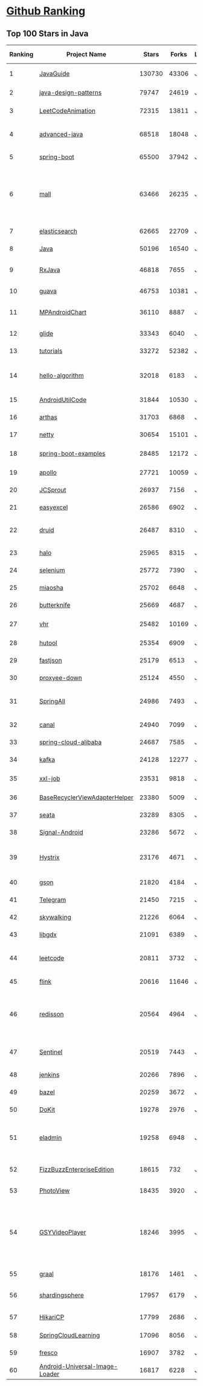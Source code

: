 [Github Ranking](../README.md)
==========

## Top 100 Stars in Java

| Ranking | Project Name | Stars | Forks | Language | Open Issues | Description | Last Commit |
| ------- | ------------ | ----- | ----- | -------- | ----------- | ----------- | ----------- |
| 1 | [JavaGuide](https://github.com/Snailclimb/JavaGuide) | 130730 | 43306 | Java | 66 | 「Java学习+面试指南」一份涵盖大部分 Java 程序员所需要掌握的核心知识。准备 Java 面试，首选 JavaGuide！ | 2023-02-10T06:02:04Z |
| 2 | [java-design-patterns](https://github.com/iluwatar/java-design-patterns) | 79747 | 24619 | Java | 184 | Design patterns implemented in Java | 2023-02-11T17:09:54Z |
| 3 | [LeetCodeAnimation](https://github.com/MisterBooo/LeetCodeAnimation) | 72315 | 13811 | Java | 16 | Demonstrate all the questions on LeetCode in the form of animation.（用动画的形式呈现解LeetCode题目的思路） | 2022-03-06T09:10:42Z |
| 4 | [advanced-java](https://github.com/doocs/advanced-java) | 68518 | 18048 | Java | 2 | 😮 Core Interview Questions & Answers For Experienced Java(Backend) Developers \| 互联网 Java 工程师进阶知识完全扫盲：涵盖高并发、分布式、高可用、微服务、海量数据处理等领域知识 | 2023-02-03T12:08:57Z |
| 5 | [spring-boot](https://github.com/spring-projects/spring-boot) | 65500 | 37942 | Java | 574 | Spring Boot | 2023-02-09T21:48:32Z |
| 6 | [mall](https://github.com/macrozheng/mall) | 63466 | 26235 | Java | 25 | mall项目是一套电商系统，包括前台商城系统及后台管理系统，基于SpringBoot+MyBatis实现，采用Docker容器化部署。 前台商城系统包含首页门户、商品推荐、商品搜索、商品展示、购物车、订单流程、会员中心、客户服务、帮助中心等模块。 后台管理系统包含商品管理、订单管理、会员管理、促销管理、运营管理、内容管理、统计报表、财务管理、权限管理、设置等模块。 | 2023-02-10T12:34:28Z |
| 7 | [elasticsearch](https://github.com/elastic/elasticsearch) | 62665 | 22709 | Java | 3518 | Free and Open, Distributed, RESTful Search Engine | 2023-02-11T23:08:50Z |
| 8 | [Java](https://github.com/TheAlgorithms/Java) | 50196 | 16540 | Java | 8 | All Algorithms implemented in Java | 2023-02-11T19:25:35Z |
| 9 | [RxJava](https://github.com/ReactiveX/RxJava) | 46818 | 7655 | Java | 13 | RxJava – Reactive Extensions for the JVM – a library for composing asynchronous and event-based programs using observable sequences for the Java VM. | 2023-02-10T09:11:17Z |
| 10 | [guava](https://github.com/google/guava) | 46753 | 10381 | Java | 656 | Google core libraries for Java | 2023-02-09T22:54:56Z |
| 11 | [MPAndroidChart](https://github.com/PhilJay/MPAndroidChart) | 36110 | 8887 | Java | 1991 | A powerful 🚀 Android chart view / graph view library, supporting line- bar- pie- radar- bubble- and candlestick charts as well as scaling, panning and animations. | 2023-02-02T07:04:46Z |
| 12 | [glide](https://github.com/bumptech/glide) | 33343 | 6040 | Java | 384 | An image loading and caching library for Android focused on smooth scrolling | 2023-01-25T06:19:45Z |
| 13 | [tutorials](https://github.com/eugenp/tutorials) | 33272 | 52382 | Java | 22 | Just Announced - "Learn Spring Security OAuth":  | 2023-02-11T22:13:11Z |
| 14 | [hello-algorithm](https://github.com/geekxh/hello-algorithm) | 32018 | 6183 | Java | 7 | 🌍 针对小白的算法训练 \| 包括四部分：①.大厂面经 ②.力扣图解  ③.千本开源电子书 ④.百张技术思维导图（项目花了上百小时，希望可以点 star 支持，🌹感谢~）点击下方网站，马上开始刷题！ | 2022-08-08T01:20:14Z |
| 15 | [AndroidUtilCode](https://github.com/Blankj/AndroidUtilCode) | 31844 | 10530 | Java | 234 | :fire: Android developers should collect the following utils(updating). | 2023-01-16T07:09:58Z |
| 16 | [arthas](https://github.com/alibaba/arthas) | 31703 | 6868 | Java | 226 | Alibaba Java Diagnostic Tool Arthas/Alibaba Java诊断利器Arthas | 2023-02-09T09:03:19Z |
| 17 | [netty](https://github.com/netty/netty) | 30654 | 15101 | Java | 510 | Netty project - an event-driven asynchronous network application framework | 2023-02-10T09:22:23Z |
| 18 | [spring-boot-examples](https://github.com/ityouknow/spring-boot-examples) | 28485 | 12172 | Java | 5 | about learning Spring Boot via examples. Spring Boot 教程、技术栈示例代码，快速简单上手教程。  | 2022-12-29T02:11:04Z |
| 19 | [apollo](https://github.com/apolloconfig/apollo) | 27721 | 10059 | Java | 125 | Apollo is a reliable configuration management system suitable for microservice configuration management scenarios. | 2023-02-11T13:12:06Z |
| 20 | [JCSprout](https://github.com/crossoverJie/JCSprout) | 26937 | 7156 | Java | 30 | 👨‍🎓 Java Core Sprout : basic, concurrent, algorithm  | 2022-10-24T12:27:21Z |
| 21 | [easyexcel](https://github.com/alibaba/easyexcel) | 26586 | 6902 | Java | 196 | 快速、简洁、解决大文件内存溢出的java处理Excel工具 | 2023-02-10T12:52:12Z |
| 22 | [druid](https://github.com/alibaba/druid) | 26487 | 8310 | Java | 2409 | 阿里云计算平台DataWorks(https://help.aliyun.com/document_detail/137663.html) 团队出品，为监控而生的数据库连接池 | 2023-02-09T02:50:18Z |
| 23 | [halo](https://github.com/halo-dev/halo) | 25965 | 8315 | Java | 278 | 强大易用的开源建站工具。 | 2023-02-10T10:10:15Z |
| 24 | [selenium](https://github.com/SeleniumHQ/selenium) | 25772 | 7390 | Java | 137 | A browser automation framework and ecosystem. | 2023-02-11T21:28:44Z |
| 25 | [miaosha](https://github.com/qiurunze123/miaosha) | 25702 | 6648 | Java | 1 | ⭐⭐⭐⭐秒杀系统设计与实现.互联网工程师进阶与分析🙋🐓 | 2022-10-19T04:50:10Z |
| 26 | [butterknife](https://github.com/JakeWharton/butterknife) | 25669 | 4687 | Java | 97 | Bind Android views and callbacks to fields and methods. | 2022-03-08T16:26:04Z |
| 27 | [vhr](https://github.com/lenve/vhr) | 25482 | 10169 | Java | 153 | 微人事是一个前后端分离的人力资源管理系统，项目采用SpringBoot+Vue开发。 | 2023-01-23T04:04:32Z |
| 28 | [hutool](https://github.com/dromara/hutool) | 25354 | 6909 | Java | 3 | 🍬A set of tools that keep Java sweet. | 2023-02-10T10:17:39Z |
| 29 | [fastjson](https://github.com/alibaba/fastjson) | 25179 | 6513 | Java | 1815 | FASTJSON 2.0.x has been released, faster and more secure, recommend you upgrade. | 2023-01-28T15:51:05Z |
| 30 | [proxyee-down](https://github.com/proxyee-down-org/proxyee-down) | 25124 | 4550 | Java | 0 | http下载工具，基于http代理，支持多连接分块下载 | 2022-10-26T09:46:16Z |
| 31 | [SpringAll](https://github.com/wuyouzhuguli/SpringAll) | 24986 | 7493 | Java | 14 | 循序渐进，学习Spring Boot、Spring Boot & Shiro、Spring Batch、Spring Cloud、Spring Cloud Alibaba、Spring Security & Spring Security OAuth2，博客Spring系列源码：https://mrbird.cc | 2022-10-31T09:56:20Z |
| 32 | [canal](https://github.com/alibaba/canal) | 24940 | 7099 | Java | 840 | 阿里巴巴 MySQL binlog 增量订阅&消费组件  | 2023-02-07T09:10:39Z |
| 33 | [spring-cloud-alibaba](https://github.com/alibaba/spring-cloud-alibaba) | 24687 | 7585 | Java | 390 | Spring Cloud Alibaba provides a one-stop solution for application development for the distributed solutions of Alibaba middleware. | 2023-02-11T10:05:30Z |
| 34 | [kafka](https://github.com/apache/kafka) | 24128 | 12277 | Java | 0 | Mirror of Apache Kafka | 2023-02-12T02:30:40Z |
| 35 | [xxl-job](https://github.com/xuxueli/xxl-job) | 23531 | 9818 | Java | 955 | A distributed task scheduling framework.（分布式任务调度平台XXL-JOB） | 2023-02-09T09:32:28Z |
| 36 | [BaseRecyclerViewAdapterHelper](https://github.com/CymChad/BaseRecyclerViewAdapterHelper) | 23380 | 5009 | Java | 519 | BRVAH:Powerful and flexible RecyclerAdapter | 2022-10-21T08:35:55Z |
| 37 | [seata](https://github.com/seata/seata) | 23289 | 8305 | Java | 608 | :fire: Seata is an easy-to-use, high-performance, open source distributed transaction solution. | 2023-02-12T02:39:08Z |
| 38 | [Signal-Android](https://github.com/signalapp/Signal-Android) | 23286 | 5672 | Java | 237 | A private messenger for Android. | 2023-02-10T20:35:26Z |
| 39 | [Hystrix](https://github.com/Netflix/Hystrix) | 23176 | 4671 | Java | 341 | Hystrix is a latency and fault tolerance library designed to isolate points of access to remote systems, services and 3rd party libraries, stop cascading failure and enable resilience in complex distributed systems where failure is inevitable. | 2022-11-12T05:34:13Z |
| 40 | [gson](https://github.com/google/gson) | 21820 | 4184 | Java | 290 | A Java serialization/deserialization library to convert Java Objects into JSON and back | 2023-02-11T23:41:51Z |
| 41 | [Telegram](https://github.com/DrKLO/Telegram) | 21450 | 7215 | Java | 0 | Telegram for Android source | 2023-02-07T12:02:21Z |
| 42 | [skywalking](https://github.com/apache/skywalking) | 21226 | 6064 | Java | 62 | APM, Application Performance Monitoring System | 2023-02-11T19:32:41Z |
| 43 | [libgdx](https://github.com/libgdx/libgdx) | 21091 | 6389 | Java | 204 | Desktop/Android/HTML5/iOS Java game development framework | 2023-02-08T16:30:49Z |
| 44 | [leetcode](https://github.com/doocs/leetcode) | 20811 | 3732 | Java | 0 | 😏 LeetCode solutions in any programming language \| 多种编程语言实现 LeetCode、《剑指 Offer（第 2 版）》、《程序员面试金典（第 6 版）》题解 | 2023-02-11T06:57:14Z |
| 45 | [flink](https://github.com/apache/flink) | 20616 | 11646 | Java | 0 | Apache Flink | 2023-02-11T13:15:17Z |
| 46 | [redisson](https://github.com/redisson/redisson) | 20564 | 4964 | Java | 337 | Redisson - Redis Java client with features of In-Memory Data Grid. Over 50 Redis based Java objects and services: Set, Multimap, SortedSet, Map, List, Queue, Deque, Semaphore, Lock, AtomicLong, Map Reduce, Publish / Subscribe, Bloom filter, Spring Cache, Tomcat, Scheduler, JCache API, Hibernate, MyBatis, RPC, local cache ... | 2023-02-09T13:18:11Z |
| 47 | [Sentinel](https://github.com/alibaba/Sentinel) | 20519 | 7443 | Java | 501 | A powerful flow control component enabling reliability, resilience and monitoring for microservices. (面向云原生微服务的高可用流控防护组件) | 2023-02-10T13:04:29Z |
| 48 | [jenkins](https://github.com/jenkinsci/jenkins) | 20266 | 7896 | Java | 0 | Jenkins automation server | 2023-02-12T01:34:20Z |
| 49 | [bazel](https://github.com/bazelbuild/bazel) | 20259 | 3672 | Java | 2416 | a fast, scalable, multi-language and extensible build system | 2023-02-10T22:27:56Z |
| 50 | [DoKit](https://github.com/didi/DoKit) | 19278 | 2976 | Java | 179 | 一款面向泛前端产品研发全生命周期的效率平台。 | 2023-02-09T11:49:51Z |
| 51 | [eladmin](https://github.com/elunez/eladmin) | 19258 | 6948 | Java | 29 | 项目基于 Spring Boot 2.1.0 、 Jpa、 Spring Security、redis、Vue的前后端分离的后台管理系统，项目采用分模块开发方式， 权限控制采用 RBAC，支持数据字典与数据权限管理，支持一键生成前后端代码，支持动态路由 | 2023-02-08T11:56:51Z |
| 52 | [FizzBuzzEnterpriseEdition](https://github.com/EnterpriseQualityCoding/FizzBuzzEnterpriseEdition) | 18615 | 732 | Java | 421 | FizzBuzz Enterprise Edition is a no-nonsense implementation of FizzBuzz made by serious businessmen for serious business purposes. | 2022-11-10T20:36:08Z |
| 53 | [PhotoView](https://github.com/Baseflow/PhotoView) | 18435 | 3920 | Java | 189 | Implementation of ImageView for Android that supports zooming, by various touch gestures. | 2022-03-25T09:53:49Z |
| 54 | [GSYVideoPlayer](https://github.com/CarGuo/GSYVideoPlayer) | 18246 | 3995 | Java | 14 | 视频播放器（IJKplayer、ExoPlayer、MediaPlayer），HTTPS，支持弹幕，外挂字幕，支持滤镜、水印、gif截图，片头广告、中间广告，多个同时播放，支持基本的拖动，声音、亮度调节，支持边播边缓存，支持视频自带rotation的旋转（90,270之类），重力旋转与手动旋转的同步支持，支持列表播放 ，列表全屏动画，视频加载速度，列表小窗口支持拖动，动画效果，调整比例，多分辨率切换，支持切换播放器，进度条小窗口预览，列表切换详情页面无缝播放，rtsp、concat、mpeg。  | 2023-01-10T08:21:38Z |
| 55 | [graal](https://github.com/oracle/graal) | 18176 | 1461 | Java | 853 | GraalVM: Run Programs Faster Anywhere :rocket: | 2023-02-11T21:31:47Z |
| 56 | [shardingsphere](https://github.com/apache/shardingsphere) | 17957 | 6179 | Java | 451 | Ecosystem to transform any database into a distributed database system, and enhance it with sharding, elastic scaling, encryption features & more | 2023-02-12T01:05:05Z |
| 57 | [HikariCP](https://github.com/brettwooldridge/HikariCP) | 17799 | 2686 | Java | 392 | 光 HikariCP・A solid, high-performance, JDBC connection pool at last. | 2023-02-07T10:24:31Z |
| 58 | [SpringCloudLearning](https://github.com/forezp/SpringCloudLearning) | 17096 | 8056 | Java | 36 | 《史上最简单的Spring Cloud教程源码》 | 2021-04-12T09:53:47Z |
| 59 | [fresco](https://github.com/facebook/fresco) | 16907 | 3782 | Java | 195 | An Android library for managing images and the memory they use. | 2023-02-09T11:34:20Z |
| 60 | [Android-Universal-Image-Loader](https://github.com/nostra13/Android-Universal-Image-Loader) | 16817 | 6228 | Java | 447 | Powerful and flexible library for loading, caching and displaying images on Android. | 2022-01-17T09:48:53Z |

